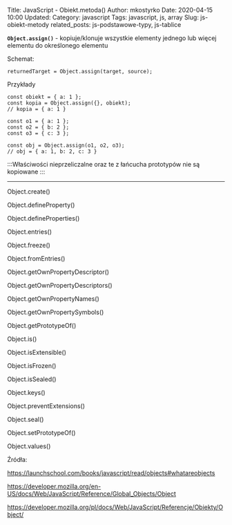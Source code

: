 Title: JavaScript - Obiekt.metoda()
Author: mkostyrko
Date: 2020-04-15 10:00
Updated:
Category: javascript
Tags: javascript, js, array
Slug: js-obiekt-metody
related_posts: js-podstawowe-typy, js-tablice

**`Object.assign()`** - kopiuje/klonuje wszystkie elementy jednego lub więcej elementu do określonego elementu

Schemat:

    returnedTarget = Object.assign(target, source);

Przykłady

    const obiekt = { a: 1 };
    const kopia = Object.assign({}, obiekt);
    // kopia = { a: 1 }

    const o1 = { a: 1 };
    const o2 = { b: 2 };
    const o3 = { c: 3 };

    const obj = Object.assign(o1, o2, o3);
    // obj = { a: 1, b: 2, c: 3 }

:::Właściwości nieprzeliczalne oraz te z łańcucha prototypów nie są kopiowane :::

---

Object.create()

Object.defineProperty()

Object.defineProperties()

Object.entries()

Object.freeze()

Object.fromEntries()

Object.getOwnPropertyDescriptor()

Object.getOwnPropertyDescriptors()

Object.getOwnPropertyNames()

Object.getOwnPropertySymbols()

Object.getPrototypeOf()

Object.is()

Object.isExtensible()

Object.isFrozen()

Object.isSealed()

Object.keys()

Object.preventExtensions()

Object.seal()

Object.setPrototypeOf()

Object.values()


Źródła:

https://launchschool.com/books/javascript/read/objects#whatareobjects

https://developer.mozilla.org/en-US/docs/Web/JavaScript/Reference/Global_Objects/Object

https://developer.mozilla.org/pl/docs/Web/JavaScript/Referencje/Obiekty/Object/